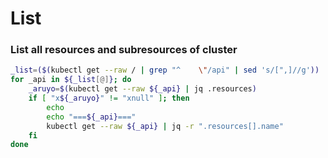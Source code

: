 # List

### List all resources and subresources of cluster

```bash
_list=($(kubectl get --raw / | grep "^    \"/api" | sed 's/[",]//g'))
for _api in ${_list[@]}; do
    _aruyo=$(kubectl get --raw ${_api} | jq .resources)
    if [ "x${_aruyo}" != "xnull" ]; then
        echo
        echo "===${_api}==="
        kubectl get --raw ${_api} | jq -r ".resources[].name"
    fi
done
```



